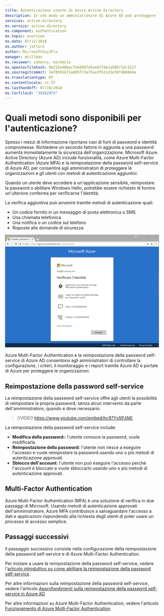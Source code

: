 ```yaml
---
title: Autenticazione utente di Azure Active Directory
description: In che modo un amministratore di Azure AD può proteggere l'autenticazione utente, riducendo al tempo stesso l'impatto sugli utenti finali?
services: active-directory
ms.service: active-directory
ms.component: authentication
ms.topic: overview
ms.date: 07/11/2018
ms.author: joflore
author: MicrosoftGuyJFlo
manager: mtillman
ms.reviewer: sahenry, michmcla
ms.openlocfilehash: 0b232ed8bacfeb896fd5ee6ff9e2a58b71dc1517
ms.sourcegitcommit: 1478591671a0d5f73e75aa3fb1143e59f4b04e6a
ms.translationtype: HT
ms.contentlocale: it-IT
ms.lasthandoff: 07/19/2018
ms.locfileid: "39162972"
---
```

# <a name="what-methods-are-available-for-authentication"></a>Quali metodi sono disponibili per l'autenticazione?

Spesso i mezzi di informazione riportano casi di furti di password e identità compromesse. Richiedere un secondo fattore in aggiunta a una password aumenta immediatamente la sicurezza dell'organizzazione. Microsoft Azure Active Directory (Azure AD) include funzionalità, come Azure Multi-Factor Authentication (Azure MFA) e la reimpostazione della password self-service di Azure AD, per consentire agli amministratori di proteggere le organizzazioni e gli utenti con metodi di autenticazione aggiuntivi.

Quando un utente deve accedere a un'applicazione sensibile, reimpostare la password o abilitare Windows Hello, potrebbe essere richiesto di fornire un'ulteriore conferma per verificarne l'identità.

La verifica aggiuntiva può avvenire tramite metodi di autenticazione quali:

* Un codice fornito in un messaggio di posta elettronica o SMS
* Una chiamata telefonica
* Una notifica o un codice sul telefono
* Risposte alle domande di sicurezza

![Pagina di accesso di esempio login.microsoftonline.com in Chrome](media/overview-authentication/overview-login.png)

Azure Multi-Factor Authentication e la reimpostazione della password self-service di Azure AD consentono agli amministratori di controllare la configurazione, i criteri, il monitoraggio e i report tramite Azure AD e portale di Azure per proteggere le organizzazioni.

## <a name="self-service-password-reset"></a>Reimpostazione della password self-service

La reimpostazione della password self-service offre agli utenti la possibilità di reimpostare la propria password, senza alcun intervento da parte dell'amministratore, quando e dove necessario.

> [!VIDEO https://www.youtube.com/embed/hc97Yx5PJiM]

La reimpostazione della password self-service include:

* **Modifica della password:**: l'utente conosce la password, vuole modificarla.
* **Reimpostazione della password:** l'utente non riesce a eseguire l'accesso e vuole reimpostare la password usando uno o più metodi di autenticazione approvati.
* **Sblocco dell'account:** l'utente non può eseguire l'accesso perché l'account è bloccato e vuole sbloccarlo usando uno o più metodi di autenticazione approvati.

## <a name="multi-factor-authentication"></a>Multi-Factor Authentication

Azure Multi-Factor Authentication (MFA) è una soluzione di verifica in due passaggi di Microsoft. Usando metodi di autenticazione approvati dell'amministratore, Azure MFA contribuisce a salvaguardare l'accesso a dati e applicazioni rispondendo alla richiesta degli utenti di poter usare un processo di accesso semplice.

## <a name="next-steps"></a>Passaggi successivi

Il passaggio successivo consiste nella configurazione della reimpostazione della password self-service e di Azure Multi-Factor Authentication.

Per iniziare a usare la reimpostazione della password self-service, vedere l'[articolo introduttivo su come abilitare la reimpostazione della password self-service](quickstart-sspr.md).

Per altre informazioni sulla reimpostazione della password self-service, vedere l'articolo [Approfondimenti sulla reimpostazione della password self-service in Azure AD](concept-sspr-howitworks.md)

Per altre informazioni su Azure Multi-Factor Authentication, vedere l'articolo [Funzionamento di Azure Multi-Factor Authentication](concept-mfa-howitworks.md)